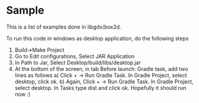 # Sample
This is a list of examples done in libgdx/box2d. 

To run this code in windows as desktop application, do the following steps
1) Build->Make Project
2) Go to Edit configurations, Select JAR Application
3) In Path to Jar, Select Desktop/build/libs/desktop.jar
4) At the bottom of the screen, in tab Before launch: Gradle task, add two lines as follows
  a) Click + -> Run Gradle Task. In Gradle Project, select desktop, click ok.
  b) Again, Click + -> Run Gradle Task. In Gradle Project, select desktop. In Tasks type dist and click ok.
Hopefully it should run now :)

